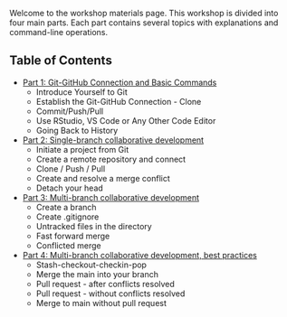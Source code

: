 
Welcome to the workshop materials page. This workshop is divided into four main parts. Each part contains several topics with explanations and command-line operations.

## Table of Contents

- [Part 1: Git-GitHub Connection and Basic Commands](./part-1.md)
  - Introduce Yourself to Git
  - Establish the Git-GitHub Connection - Clone
  - Commit/Push/Pull
  - Use RStudio, VS Code or Any Other Code Editor
  - Going Back to History
- [Part 2: Single-branch collaborative development ](./part-2.md)
  - Initiate a project from Git
  - Create a remote repository and connect
  - Clone / Push / Pull
  - Create and resolve a merge conflict
  - Detach your head
- [Part 3: Multi-branch collaborative development ](./part-3.md)
  - Create a branch
  - Create .gitignore
  - Untracked files in the directory
  - Fast forward merge
  - Conflicted merge
- [Part 4: Multi-branch collaborative development, best practices ](./part-4.md) 
  - Stash-checkout-checkin-pop
  - Merge the main into your branch
  - Pull request - after conflicts resolved
  - Pull request - without conflicts resolved
  - Merge to main without pull request